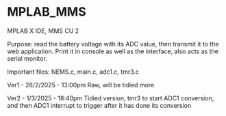# MPLAB_MMS

MPLAB X IDE, MMS CU 2

Purpose: read the battery voltage with its ADC value, then transmit it to the web application. Print it in console as well as the interface, also acts as the serial monitor.

Important files: NEMS.c, main.c, adc1.c, tmr3.c

Ver1 - 28/2/2025 - 13:00pm
Raw, will be tidied more 


Ver2 - 1/3/2025 - 18:40pm 
Tidied version, tmr3 to start ADC1 conversion, and then ADC1 interrupt to trigger after it has done its conversion
